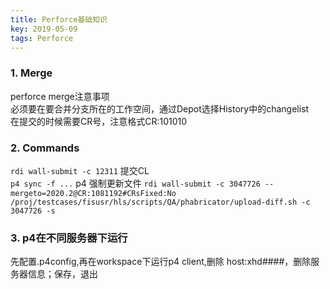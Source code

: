 ```yaml
---
title: Perforce基础知识
key: 2019-05-09
tags: Perforce
---
```


### 1. Merge
perforce merge注意事项  
必须要在要合并分支所在的工作空间，通过Depot选择History中的changelist  
在提交的时候需要CR号，注意格式CR:101010  

### 2. Commands
`rdi wall-submit -c 12311`  提交CL  
`p4 sync -f ...` p4	强制更新文件
`rdi wall-submit -c 3047726 --mergeto=2020.2@CR:1081192#CRsFixed:No`   
`/proj/testcases/fisusr/hls/scripts/QA/phabricator/upload-diff.sh -c 3047726 -s`   

### 3. p4在不同服务器下运行
先配置.p4config,再在workspace下运行p4 client,删除 host:xhd####，删除服务器信息；保存，退出
